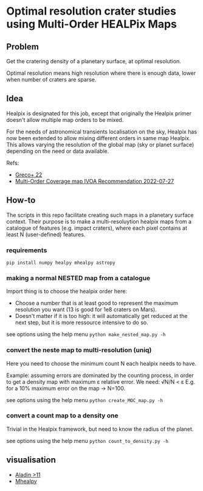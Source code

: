 # Optimal resolution crater studies using Multi-Order HEALPix Maps

## Problem

Get the cratering density of a planetary surface, at optimal resolution.

Optimal resolution means high resolution where there is enough data, lower when number of craters are sparse.


## Idea

Healpix is designated for this job, except that originally the Healpix primer doesn't allow multiple map orders to be mixed.

For the needs of astronomical transients localisation on the sky, Healpix has now been extended to allow mixing different orders in same map Healpix.
This allows varying the resolution of the global map (sky or planet surface) depending on the need or data available.

Refs: 
 - [Greco+ 22](https://arxiv.org/abs/2201.05191)
 - [Multi-Order Coverage map IVOA Recommendation 2022-07-27](https://www.ivoa.net/documents/MOC/20220727/REC-moc-2.0-20220727.pdf)




## How-to

The scripts in this repo facilitate creating such maps in a planetary surface context.
Their purpose is to make a multi-resoluytion healpix maps from a catalogue of features (e.g. impact craters),
where each pixel contains at least N (user-defined) features.

### requirements

```pip install numpy healpy mhealpy astropy```


### making a normal NESTED map from a catalogue

Import thing is to choose the healpix order here:
 - Choose a number that is at least good to represent the maximum resolution you want (13 is good for 1e8 craters on Mars).
 - Doesn't matter if it is too high: it will automatically get reduced at the next step, but it is more ressource intensive to do so.

see options using the help menu
```python make_nested_map.py -h```


### convert the neste map to multi-resolution (uniq)

Here you need to choose the minimum count N each healpix needs to have.

Example: assuming errors are dominated by the counting process, in order to get a density map with maximum ε relative error.
We need: √N/N < ε
E.g. for a 10% maximum error on the map -> N=100.

see options using the help menu
```python create_MOC_map.py -h```


### convert a count map to a density one

Trivial in the Healpix framework, but need to know the radius of the planet.

see options using the help menu
```python count_to_density.py -h```


## visualisation

- [Aladin >11](https://aladin.u-strasbg.fr/java/nph-aladin.pl?frame=downloading)
- [Mhealpy](https://mhealpy.readthedocs.io/en/latest/tutorials/Intro.html#Plotting)
